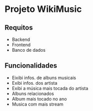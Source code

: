 # Projeto WikiMusic

## Requitos

- Backend
- Frontend
- Banco de dados

## Funcionalidades

- Eixibi infos. de albuns musicais
- Exibi infos. dos artista
- Exibi a música mais tocada do artista
- Albuns relacionados
- Album mais tocado no ano
- Musica com mais stream
